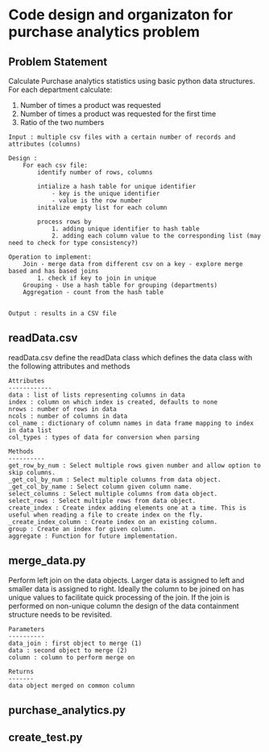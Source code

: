 # Code design and organizaton for purchase analytics problem


##  Problem Statement
Calculate Purchase analytics statistics using basic python data structures.
For each department calculate:

1. Number of times a product was requested
2. Number of times a product was requested for the first time
3. Ratio of the two numbers

```
Input : multiple csv files with a certain number of records and attributes (columns)

Design :
	For each csv file:
		identify number of rows, columns

		intialize a hash table for unique identifier
			- key is the unique identifier
			- value is the row number
		initalize empty list for each column

		process rows by
			1. adding unique identifier to hash table
			2. adding each column value to the corresponding list (may need to check for type consistency?)

Operation to implement:
	Join - merge data from different csv on a key - explore merge based and has based joins
		1. check if key to join in unique
	Grouping - Use a hash table for grouping (departments)
	Aggregation - count from the hash table 


Output : results in a CSV file

```

## readData.csv
readData.csv define the readData class which defines the data class with the following attributes and methods

	Attributes
    ------------
    data : list of lists representing columns in data
    index : column on which index is created, defaults to none
    nrows : number of rows in data
    ncols : number of columns in data
    col_name : dictionary of column names in data frame mapping to index in data list
    col_types : types of data for conversion when parsing

    Methods
    ----------
    get_row_by_num : Select multiple rows given number and allow option to skip columns.
    _get_col_by_num : Select multiple columns from data object.
    _get_col_by_name : Select column given column name.
    select_columns : Select multiple columns from data object.
    select_rows : Select multiple rows from data object.
    create_index : Create index adding elements one at a time. This is useful when reading a file to create index on the fly.
    _create_index_column : Create index on an existing column.
    group : Create an index for given column.
    aggregate : Function for future implementation.


## merge_data.py
Perform left join on the data objects. Larger data is assigned to left and smaller data is assigned to right. Ideally the column to be joined on has unique values to facilitate quick processing of the join. If the join is performed on non-unique column the design of the data containment structure needs to be revisited.

	Parameters
    ----------
    data_join : first object to merge (1)
    data : second object to merge (2)
    column : column to perform merge on

    Returns
    -------
    data object merged on common column

## purchase_analytics.py


## create_test.py


